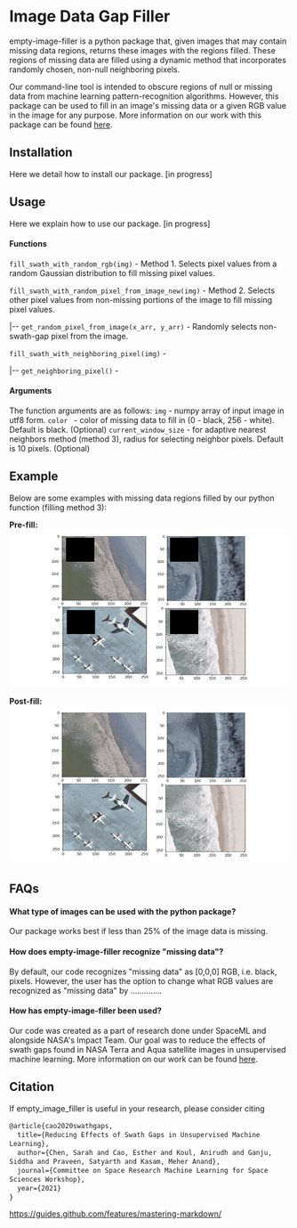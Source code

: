 # Image Data Gap Filler

empty-image-filler is a python package that, given images that may contain missing data regions, returns these images with the regions filled. These regions of missing data are filled using a dynamic method that incorporates randomly chosen, non-null neighboring pixels.

Our command-line tool is intended to obscure regions of null or missing data from machine learning pattern-recognition algorithms. However, this package can be used to fill in an image's missing data or a given RGB value in the image for any purpose. More information on our work with this package can be found [here](https://drive.google.com/file/d/18LSWDsXX9PdDLoYNuzKGLzKUZEuGzAo_/view?usp=sharing).

## Installation

Here we detail how to install our package. [in progress]

## Usage

Here we explain how to use our package. [in progress]

#### Functions
`fill_swath_with_random_rgb(img)` - Method 1. Selects pixel values from a random Gaussian distribution to fill missing pixel values.

`fill_swath_with_random_pixel_from_image_new(img)` - Method 2. Selects other pixel values from non-missing portions of the image to fill missing pixel values. 

|-- `get_random_pixel_from_image(x_arr, y_arr)` - Randomly selects non-swath-gap pixel from the image.

`fill_swath_with_neighboring_pixel(img)` - 

|-- `get_neighboring_pixel()` - 

#### Arguments
The function arguments are as follows:
`img` - numpy array of input image in utf8 form.
`color ` - color of missing data to fill in (0 - black, 256 - white). Default is black. (Optional)
`current_window_size` - for adaptive nearest neighbors method (method 3), radius for selecting neighbor pixels. Default is 10 pixels. (Optional)

## Example

Below are some examples with missing data regions filled by our python function (filling method 3):

**Pre-fill:**
![beachImagesPreFill](beachImagesPreFill.png)

**Post-fill:**
![beachImagesPostFill](beachImagesPostFill.png)

## FAQs

#### What type of images can be used with the python package?

Our package works best if less than 25% of the image data is missing.

#### How does empty-image-filler recognize "missing data"?

By default, our code recognizes "missing data" as [0,0,0] RGB, i.e. black, pixels. However, the user has the option to change what RGB values are recognized as "missing data" by ..............

#### How has empty-image-filler been used?

Our code was created as a part of research done under SpaceML and alongside NASA's Impact Team. Our goal was to reduce the effects of swath gaps found in NASA Terra and Aqua satellite images in unsupervised machine learning. More information on our work can be found [here](https://drive.google.com/file/d/18LSWDsXX9PdDLoYNuzKGLzKUZEuGzAo_/view?usp=sharing).

## Citation

If empty_image_filler is useful in your research, please consider citing
```
@article{cao2020swathgaps,
  title={Reducing Effects of Swath Gaps in Unsupervised Machine Learning},
  author={Chen, Sarah and Cao, Esther and Koul, Anirudh and Ganju, Siddha and Praveen, Satyarth and Kasam, Meher Anand},
  journal={Committee on Space Research Machine Learning for Space Sciences Workshop},
  year={2021}
}
```

https://guides.github.com/features/mastering-markdown/

